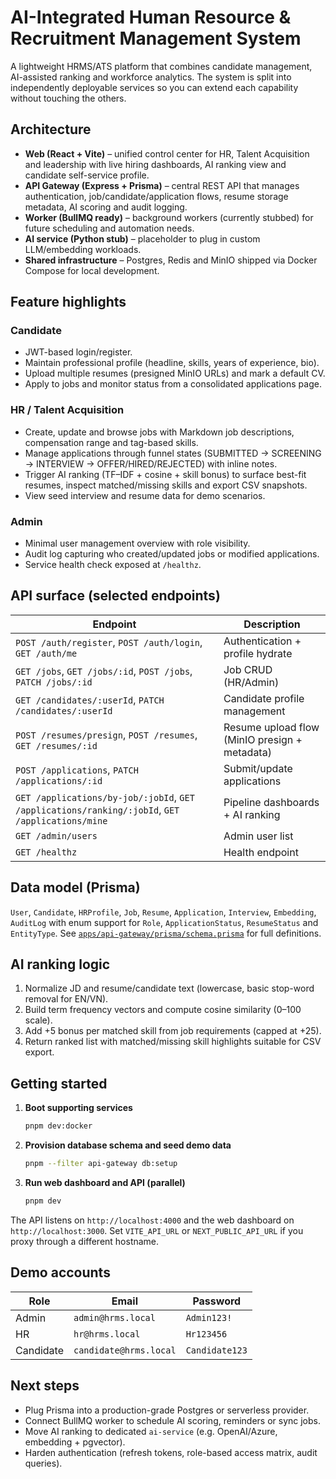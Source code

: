 # AI-Integrated Human Resource & Recruitment Management System

A lightweight HRMS/ATS platform that combines candidate management, AI-assisted ranking and workforce analytics. The system is split into independently deployable services so you can extend each capability without touching the others.

## Architecture

- **Web (React + Vite)** – unified control center for HR, Talent Acquisition and leadership with live hiring dashboards, AI ranking view and candidate self-service profile.
- **API Gateway (Express + Prisma)** – central REST API that manages authentication, job/candidate/application flows, resume storage metadata, AI scoring and audit logging.
- **Worker (BullMQ ready)** – background workers (currently stubbed) for future scheduling and automation needs.
- **AI service (Python stub)** – placeholder to plug in custom LLM/embedding workloads.
- **Shared infrastructure** – Postgres, Redis and MinIO shipped via Docker Compose for local development.

## Feature highlights

### Candidate
- JWT-based login/register.
- Maintain professional profile (headline, skills, years of experience, bio).
- Upload multiple resumes (presigned MinIO URLs) and mark a default CV.
- Apply to jobs and monitor status from a consolidated applications page.

### HR / Talent Acquisition
- Create, update and browse jobs with Markdown job descriptions, compensation range and tag-based skills.
- Manage applications through funnel states (SUBMITTED → SCREENING → INTERVIEW → OFFER/HIRED/REJECTED) with inline notes.
- Trigger AI ranking (TF–IDF + cosine + skill bonus) to surface best-fit resumes, inspect matched/missing skills and export CSV snapshots.
- View seed interview and resume data for demo scenarios.

### Admin
- Minimal user management overview with role visibility.
- Audit log capturing who created/updated jobs or modified applications.
- Service health check exposed at `/healthz`.

## API surface (selected endpoints)

| Endpoint | Description |
| --- | --- |
| `POST /auth/register`, `POST /auth/login`, `GET /auth/me` | Authentication + profile hydrate |
| `GET /jobs`, `GET /jobs/:id`, `POST /jobs`, `PATCH /jobs/:id` | Job CRUD (HR/Admin) |
| `GET /candidates/:userId`, `PATCH /candidates/:userId` | Candidate profile management |
| `POST /resumes/presign`, `POST /resumes`, `GET /resumes/:id` | Resume upload flow (MinIO presign + metadata) |
| `POST /applications`, `PATCH /applications/:id` | Submit/update applications |
| `GET /applications/by-job/:jobId`, `GET /applications/ranking/:jobId`, `GET /applications/mine` | Pipeline dashboards + AI ranking |
| `GET /admin/users` | Admin user list |
| `GET /healthz` | Health endpoint |

## Data model (Prisma)

`User`, `Candidate`, `HRProfile`, `Job`, `Resume`, `Application`, `Interview`, `Embedding`, `AuditLog` with enum support for `Role`, `ApplicationStatus`, `ResumeStatus` and `EntityType`. See [`apps/api-gateway/prisma/schema.prisma`](apps/api-gateway/prisma/schema.prisma) for full definitions.

## AI ranking logic

1. Normalize JD and resume/candidate text (lowercase, basic stop-word removal for EN/VN).
2. Build term frequency vectors and compute cosine similarity (0–100 scale).
3. Add +5 bonus per matched skill from job requirements (capped at +25).
4. Return ranked list with matched/missing skill highlights suitable for CSV export.

## Getting started

1. **Boot supporting services**
   ```bash
   pnpm dev:docker
   ```
2. **Provision database schema and seed demo data**
   ```bash
   pnpm --filter api-gateway db:setup
   ```
3. **Run web dashboard and API (parallel)**
   ```bash
   pnpm dev
   ```

The API listens on `http://localhost:4000` and the web dashboard on `http://localhost:3000`. Set `VITE_API_URL` or `NEXT_PUBLIC_API_URL` if you proxy through a different hostname.

## Demo accounts

| Role | Email | Password |
| --- | --- | --- |
| Admin | `admin@hrms.local` | `Admin123!` |
| HR | `hr@hrms.local` | `Hr123456` |
| Candidate | `candidate@hrms.local` | `Candidate123` |

## Next steps

- Plug Prisma into a production-grade Postgres or serverless provider.
- Connect BullMQ worker to schedule AI scoring, reminders or sync jobs.
- Move AI ranking to dedicated `ai-service` (e.g. OpenAI/Azure, embedding + pgvector).
- Harden authentication (refresh tokens, role-based access matrix, audit queries).
